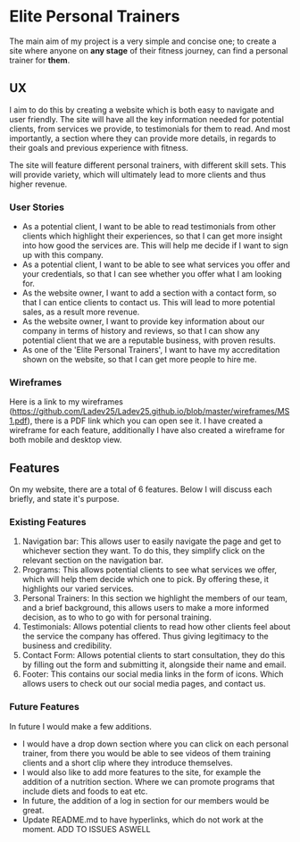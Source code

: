 # Elite Personal Trainers

The main aim of my project is a very simple and concise one; to create a site where anyone on **any stage** of their fitness
journey, can find a personal trainer for **them**. 


## UX
 
I aim to do this by creating a website which is both easy to navigate and user friendly. The site will have all the key information needed for potential clients, from services we provide, to testimonials for them to read. And most importantly, a section where they can provide more details, in regards to their goals and previous experience with fitness.

The site will feature different personal trainers, with different skill sets.
This will provide variety, which will ultimately lead to more clients and thus higher revenue.

### User Stories

- As a potential client, I want to be able to read testimonials from other clients which highlight their experiences, so that I can get more insight into how good the services are. 
  This will help me decide if I want to sign up with this company.
- As a potential client, I want to be able to see what services you offer and your credentials, so that I can see whether you offer what I am looking for.
- As the website owner, I want to add a section with a contact form, so that I can entice clients to contact us. This will lead to more potential sales, as a result more revenue.
- As the website owner, I want to provide key information about our company in terms of history and reviews, so that I can show any potential client that we are a reputable business, with proven results.
- As one of the 'Elite Personal Trainers', I want to have my accreditation shown on the website, so that I can get more people to hire me.

### Wireframes
Here is a link to my wireframes (https://github.com/Ladev25/Ladev25.github.io/blob/master/wireframes/MS1.pdf), there is a PDF link which you can open see it. I have
created a wireframe for each feature, additionally I have also created a wireframe for both mobile and desktop view.


## Features

On my website, there are a total of 6 features. Below I will discuss each briefly, and state it's purpose. 

### Existing Features

1. Navigation bar: This allows user to easily navigate the page and get to whichever section they want. To do this, they simplify
   click on the relevant section on the navigation bar.
1. Programs: This allows potential clients to see what services we offer, which will help them decide which one to pick. By offering these, 
   it highlights our varied services.
1. Personal Trainers: In this section we highlight the members of our team, and a brief background, this allows users to make a more
   informed decision, as to who to go with for personal training.
1. Testimonials: Allows potential clients to read how other clients feel about the service the company has offered. Thus giving legitimacy to the business and credibility.
1. Contact Form: Allows potential clients to start consultation, they do this by filling out the form and submitting it, alongside their name and email.
1. Footer: This contains our social media links in the form of icons. Which allows users to check out our social media pages, and contact us.


### Future Features

In future I would make a few additions. 

- I would have a drop down section where you can click on each personal trainer, from there you would be 
able to see videos of them training clients and a short clip where they introduce themselves. 
- I would also like to add more features to the site, for example the 
addition of a nutrition section. Where we can promote programs that include diets and foods to eat etc.
- In future, the addition of a log in section for our members would be great.
- Update README.md to have hyperlinks, which do not work at the moment. ADD TO ISSUES ASWELL
